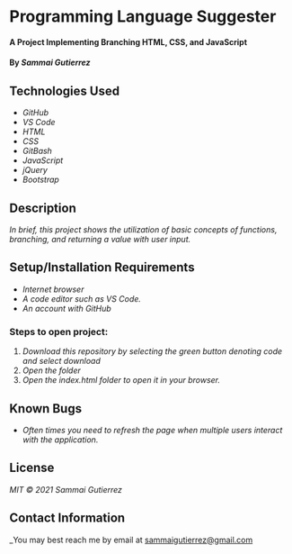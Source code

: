 # Programming Language Suggester

####  A Project Implementing Branching HTML, CSS, and JavaScript

#### By _**Sammai Gutierrez**_

## Technologies Used

* _GitHub_
* _VS Code_
* _HTML_
* _CSS_
* _GitBash_
* _JavaScript_
* _jQuery_
* _Bootstrap_

## Description

_In brief, this project shows the utilization of basic concepts of functions, branching, and returning a value with user input._

## Setup/Installation Requirements

* _Internet browser_
* _A code editor such as VS Code._
* _An account with GitHub_

### Steps to open project:

1. _Download this repository by selecting the green button denoting code and select download_
2. _Open the folder_
3. _Open the index.html folder to open it in your browser._

## Known Bugs

* _Often times you need to refresh the page when multiple users interact with the application._

## License

_MIT &copy; 2021 Sammai Gutierrez_

## Contact Information

_You may best reach me by email at sammaigutierrez@gmail.com
